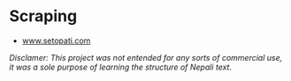 # Scraping 

* www.setopati.com 

*Disclamer: This project was not entended for any sorts of commercial use, it was a sole purpose of learning the structure of 
Nepali text*.  
